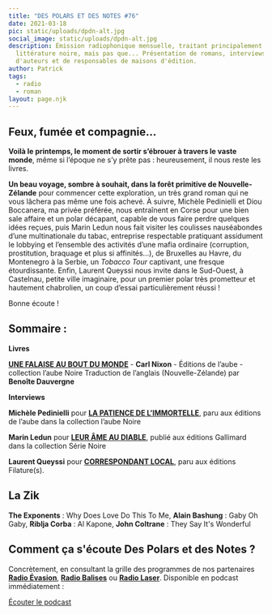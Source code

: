 ```yaml
---
title: "DES POLARS ET DES NOTES #76"
date: 2021-03-18
pic: static/uploads/dpdn-alt.jpg
social_image: static/uploads/dpdn-alt.jpg
description: Émission radiophonique mensuelle, traitant principalement de
  littérature noire, mais pas que... Présentation de romans, interviews
  d'auteurs et de responsables de maisons d'édition.
author: Patrick
tags:
  - radio
  - roman
layout: page.njk
---
```

## Feux, fumée et compagnie...

**Voilà le printemps, le moment de sortir s’ébrouer à travers le vaste monde**, même si l’époque ne s’y prête pas : heureusement, il nous reste les livres.

**Un beau voyage, sombre à souhait, dans la forêt primitive de Nouvelle-Zélande** pour commencer cette exploration, un très grand roman qui ne vous lâchera pas même une fois achevé. À suivre, Michèle Pedinielli et Diou Boccanera, ma privée préférée, nous entraînent en Corse pour une bien sale affaire et un polar décapant, capable de vous faire perdre quelques idées reçues, puis Marin Ledun nous fait visiter les coulisses nauséabondes d’une multinationale du tabac, entreprise respectable pratiquant assidument le lobbying et l’ensemble des activités d’une mafia ordinaire (corruption, prostitution, braquage et plus si affinités...), de Bruxelles au Havre, du Montenegro à la Serbie, un *Tobacco Tour* captivant, une fresque étourdissante. Enfin, Laurent Queyssi nous invite dans le Sud-Ouest, à Castelnau, petite ville imaginaire, pour un premier polar très prometteur et hautement chabrolien, un coup d’essai particulièrement réussi !

Bonne écoute !

## Sommaire :

**Livres**

**[UNE FALAISE AU BOUT DU MONDE](http://editionsdelaube.fr/catalogue_de_livres/une-falaise-au-bout-du-monde/)** - **Carl Nixon** - Éditions de l’aube - collection l’aube Noire
Traduction de l’anglais (Nouvelle-Zélande) par **Benoîte Dauvergne**

**Interviews**

**Michèle Pedinielli** pour **[LA PATIENCE DE L’IMMORTELLE](http://editionsdelaube.fr/catalogue_de_livres/la-patience-de-limmortelle/)**, paru aux éditions de l’aube dans la collection l’aube Noire

**Marin Ledun** pour **[LEUR ÂME AU DIABLE](http://www.gallimard.fr/Catalogue/GALLIMARD/Serie-Noire/Leur-ame-au-diable)**, publié aux éditions Gallimard dans la collection Série Noire

**Laurent Queyssi** pour **[CORRESPONDANT LOCAL](https://editionsfilatures.com/)**, paru aux éditions Filature(s).

## La Zik

**The Exponents** : Why Does Love Do This To Me, **Alain Bashung** : Gaby Oh Gaby, **Riblja Corba** : Al Kapone, **John Coltrane** : They Say It's Wonderful

## Comment ça s'écoute Des Polars et des Notes ?

Concrètement, en consultant la grille des programmes de nos partenaires **[Radio Évasion](https://www.radioevasion.net/)**, **[Radio Balises](https://radiobalises.com/)** ou **[Radio Laser](https://www.radiolaser.fr/)**. Disponible en podcast immédiatement :

[Écouter le podcast](https://www.radioevasion.net/2021/03/18/des-polars-et-des-notes-76-feux-fumee-et-compagnie/)
